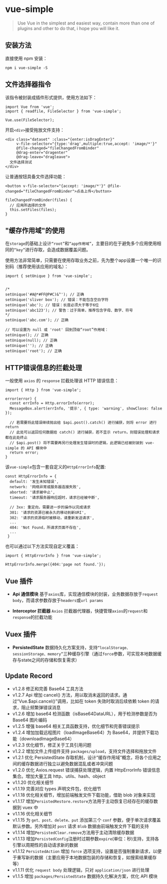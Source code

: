 # vue-simple

> Use Vue in the simplest and easiest way, contain more than one of plugins and other to do that, i hope you will like it.

## 安装方法
直接使用 npm 安装：
```
npm i vue-simple -S
```

## 文件选择器指令
该指令被封装成插件形式提供，使用方法如下：
```
import Vue from 'vue';
import { readfile, FileSelector } from 'vue-simple';

Vue.use(FileSelector);
```

开启`<div>`接受拖放文件支持：
```
<div class="dataset" :class="{enter:isDragEnter}"
     v-file-selector="{type:'drag',multiple:true,accept: 'image/*'}"
     @file-changed="fileChangedFromBinder"
     @drag-enter="dragenter"
     @drag-leave="dragleave">
  文件选择测试
</div>
```

让普通按钮具备文件选择功能：
```
<button v-file-selector="{accept: 'image/*'}" @file-changed="fileChangedFromBinder">点击上传</button>

fileChangedFromBinder(files) {
  // 应用所选择的文件
  this.setFiles(files);
}
```


## "缓存作用域"的使用
在`storage`的基础上设计`“root”`和`“app作用域”`，主要目的在于避免多个应用使用相同的`“key”`进行存取，会造成数据覆盖问题。

使用方法非常简单，只需要在使用存取业务之前，先为整个app设置一个唯一的识别码（推荐使用该应用的域名）：
```
import { setUnique } from 'vue-simple';


/*
setUnique('#A@*#FF@P#C)&^'); // 正确
setUnique('sliver box'); // 错误：不能包含空白字符
setUnique('abc'); // 错误：长度必须大于等于6位
setUnique('abc123'); // 警告：过于简单，推荐包含字母、数字、符号
*/
setUnique('abc.com'); // 正确

// 可以设置为 null 或 'root' 回到顶级“root”作用域：
setUnique(); // 正确
setUnique(null); // 正确
setUnique(''); // 正确
setUnique('root'); // 正确
```

## HTTP错误信息的拦截处理
一般使用 `axios` 的 `response` 拦截处理该 HTTP 错误信息：
```
import { Http } from 'vue-simple';

error(error) {
  const errInfo = Http.errorInfo(error);
  MessageBox.alert(errInfo, '提示', { type: 'warning', showClose: false });

  // 若需要将此错误继续抛出给 $api.post().catch() 进行捕获，则将 error 进行 return
  // 此处可以返回任何数据给 catch() 进行捕获，若不显示 return，则错误处理和请求都在此处终止
  // $api.post() 将不需要再另行处理发生错误时的逻辑，此逻辑已经被封装到 vue-simple 的 API 模块中
  return error;
}
```

该`vue-simple`包含一套自定义的`HttpErrorInfo`配置:
```
const HttpErrorInfo = {
  default: '发生未知错误',
  network: '网络异常或服务器连接失败',
  aborted: '请求被中止',
  timeout: '请求服务器响应超时，请求已经被中断',

  // 3xx: 重定向，需要进一步的操作以完成请求
  301: '请求的资源已被永久的移动到新URI',
  302: '请求的资源临时被移动，请重新发送请求',
  ...
  404: 'Not Found，所请求页面不存在',
  ...
 }
```
也可以通过以下方法实现自定义覆盖：
```
import { HttpErrorInfo } from 'vue-simple';

HttpErrorInfo.merge({404:'page not found.'});
```


## Vue 插件
- **Api 通信模块**
基于`axios`库，实现通信模块的封装，业务数据存放于`request body`，而请求参数存放于`headers`或`url params`

- **Interceptor 拦截器**
`Axios` 拦截器代理器，快捷管理`axios`的`request`和`response`的拦截功能

## Vuex 插件
- **PersistedState**
数据持久化方案支持，支持`“localStorage、sessionStorage、memory”`三种缓存引擎（通过`force`参数，可实现本地数据缓存与state之间的存储和恢复需求）

## Update Record
- v1.2.8  修正和完善 Base64 工具方法
- v1.2.7  Api 增加 cancel() 方法，用以取消未返回的请求。通过“Vue.$api.cancel()”调用，比如在 token 失效时取消后续依赖 token 的请求，阻止频繁弹错误消息
- v1.2.6  增加 base64 检测函数（isBase64DataURL），用于检测参数是否为 Base64 图片编码
- v1.2.5  增强 base64 相关工具函数支持，优化细节和完善错误提示
- v1.2.4  增加加载远程图片（loadImageBase64）为 Base64，并提供下载功能（downloadImageBase64）
- v1.2.3  优化细节，修正关于工具引用问题
- v1.2.2  增加文件上传组件支持 `packages/upload`，支持文件选择和拖放文件
- v1.2.1  优化 PersistedState 存取机制，设计“缓存作用域”概念，将各个应用之间的缓存数据进行独立以避免数据混乱或者冲突问题
- v1.2.0  优化 Axios.request 错误捕获处理逻辑，内置 HttpErrorInfo 错误信息集合。增加大量工具 http、utils、hash、object
- v1.1.20 优化相关细节
- v1.1.19 完善对应 types 声明文件包，优化细节
- v1.1.18 优化相关细节，增加前端触发文件下载功能，借助 blob 对象来实现
- v1.1.17 增加`PersistedRestore.restore`方法用于主动恢复已经存在的缓存数据到 vuex 中
- v1.1.16 优化相关细节
- v1.1.15 为 `get、post、delete、put` 添加第三个 `conf` 参数，便于单次请求覆盖默认参数。另外增加对 `post` 请求 `Blob` 数据由前端触发文件下载的支持
- v1.1.14 增加`PersistedClear.remove`方法用于主动清除缓存数据
- v1.1.13 增加`PersistedConfig`注册时过期参数`expire`(单位：秒)支持，支持各引擎以周期性的自动请求新的数据
- v1.1.12 `PersistedAction` 增加 `force` 选项支持，设置是否强制重新请求，以便于重写新的数据（主要应用于本地数据包装的存储和恢复，如搜索结果缓存等）
- v1.1.11 优化 `request body` 处理逻辑，只对 `application/json` 进行处理
- v1.1.5  增加 `packages/PersistedState` 数据持久化解决方案，优化 API 模块
